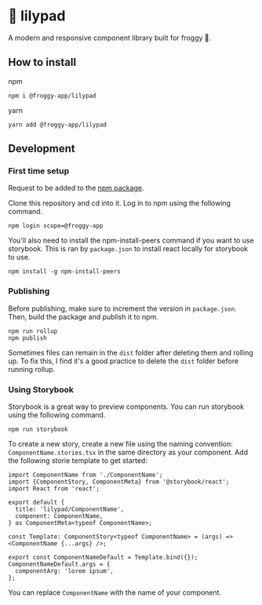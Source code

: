 # 🪷 lilypad

A modern and responsive component library built for froggy 🐸.

## How to install

npm

```
npm i @froggy-app/lilypad
```

yarn

```
yarn add @froggy-app/lilypad
```

## Development

### First time setup

Request to be added to the
[npm package](https://www.npmjs.com/package/@froggy-app/lilypad).

Clone this repository and cd into it. Log in to npm using the following command.

```
npm login scope=@froggy-app
```

You'll also need to install the npm-install-peers command if you want to use
storybook. This is ran by `package.json` to install react locally for storybook
to use.

```
npm install -g npm-install-peers
```

### Publishing

Before publishing, make sure to increment the version in `package.json`. Then,
build the package and publish it to npm.

```
npm run rollup
npm publish
```

Sometimes files can remain in the `dist` folder after deleting them and rolling
up. To fix this, I find it's a good practice to delete the `dist` folder before
running rollup.

### Using Storybook

Storybook is a great way to preview components. You can run storybook using the
following command.

```
npm run storybook
```

To create a new story, create a new file using the naming convention:
`ComponentName.stories.tsx` in the same directory as your component. Add the
following storie template to get started:

```
import ComponentName from './ComponentName';
import {ComponentStory, ComponentMeta} from '@storybook/react';
import React from 'react';

export default {
  title: 'lilypad/ComponentName',
  component: ComponentName,
} as ComponentMeta<typeof ComponentName>;

const Template: ComponentStory<typeof ComponentName> = (args) => <ComponentName {...args} />;

export const ComponentNameDefault = Template.bind({});
ComponentNameDefault.args = {
  componentArg: 'lorem ipsum',
};
```

You can replace `ComponentName` with the name of your component.
